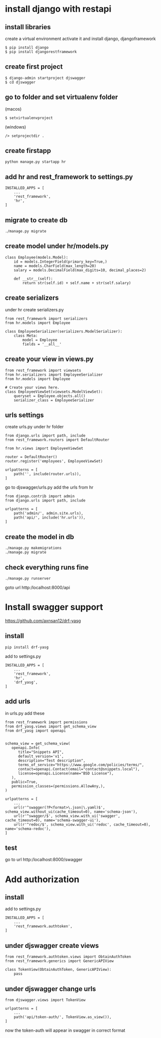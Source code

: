 # install django with restapi
## install libraries
create a virtual environment activate it and install django, djangoframework
```
$ pip install django
$ pip install djangorestframework
```

## create first project
```
$ django-admin startproject djswagger
$ cd djswagger
```
## go to folder and set virtualenv folder   
(macos)
```
$ setvirtualenvproject
```
(windows)
```
/> setprojectdir .
```
## create firstapp
```
python manage.py startapp hr
```
## add hr and rest_framework to settings.py
```
INSTALLED_APPS = [
	...
    'rest_framework',
    'hr',
]
```
## migrate to create db
```
./manage.py migrate
```

## create model under hr/models.py
```
class Employee(models.Model):
    id = models.IntegerField(primary_key=True,)
    name = models.CharField(max_length=20)
    salary = models.DecimalField(max_digits=10, decimal_places=2)

    def __str__(self):
        return str(self.id) + self.name + str(self.salary)
```

## create serializers
under hr create serializers.py
```
from rest_framework import serializers
from hr.models import Employee

class EmployeeSerializer(serializers.ModelSerializer):
    class Meta:
        model = Employee
        fields = '__all__'
```

## create your view in views.py
```
from rest_framework import viewsets
from hr.serializers import EmployeeSerializer
from hr.models import Employee

# Create your views here.
class EmployeeViewSet(viewsets.ModelViewSet):
    queryset = Employee.objects.all()
    serializer_class = EmployeeSerializer
```

## urls settings
create urls.py under hr folder
```
from django.urls import path, include
from rest_framework.routers import DefaultRouter

from hr.views import EmployeeViewSet

router = DefaultRouter()
router.register('employees', EmployeeViewSet)

urlpatterns = [
    path('', include(router.urls)),
]
```
go to djswagger/urls.py add the urls from hr
```
from django.contrib import admin
from django.urls import path, include

urlpatterns = [
    path('admin/', admin.site.urls),
    path('api/', include('hr.urls')),
]
```
## create the model in db
```
./manage.py makemigrations
./manage.py migrate
```

## check everything runs fine 
```
./manage.py runserver
```
goto url http:/localhost:8000/api

# Install swagger support
https://github.com/axnsan12/drf-yasg

## install
```
pip install drf-yasg
```
add to settings.py
```
INSTALLED_APPS = [
	...
    'rest_framework',
    'hr',
    'drf_yasg',
]
```
## add urls
in urls.py add these
```
from rest_framework import permissions
from drf_yasg.views import get_schema_view
from drf_yasg import openapi


schema_view = get_schema_view(
   openapi.Info(
      title="Snippets API",
      default_version='v1',
      description="Test description",
      terms_of_service="https://www.google.com/policies/terms/",
      contact=openapi.Contact(email="contact@snippets.local"),
      license=openapi.License(name="BSD License"),
   ),
   public=True,
   permission_classes=(permissions.AllowAny,),
)

urlpatterns = [
    ...
    url(r'^swagger(?P<format>\.json|\.yaml)$', schema_view.without_ui(cache_timeout=0), name='schema-json'),
    url(r'^swagger/$', schema_view.with_ui('swagger', cache_timeout=0), name='schema-swagger-ui'),
    url(r'^redoc/$', schema_view.with_ui('redoc', cache_timeout=0), name='schema-redoc'),
]
```

## test
go to url http:/localhost:8000/swagger

# Add authorization

## install
add to settings.py
```
INSTALLED_APPS = [
	...
    'rest_framework.authtoken',
]
```

## under djswagger create views
```
from rest_framework.authtoken.views import ObtainAuthToken
from rest_framework.generics import GenericAPIView

class TokenView(ObtainAuthToken, GenericAPIView):
    pass
```
## under djswagger change urls
```
from djswagger.views import TokenView

urlpatterns = [
    ...
    path('api/token-auth/', TokenView.as_view()),
]
```

now the token-auth will appear in swagger in correct format


